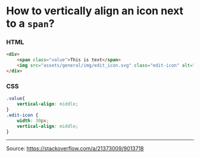 # How to vertically align an icon next to a `span`?

### HTML
```html
<div>
    <span class="value">This is text</span>
    <img src="assets/general/img/edit_icon.svg" class="edit-icon" alt="Edit">
</div>
```

### CSS
```css
.value{
    vertical-align: middle;
}
.edit-icon {
    width: 30px;
    vertical-align: middle;
}
```


---

Source: https://stackoverflow.com/a/21373009/9013718
